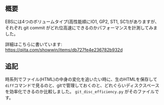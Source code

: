 ## 概要
EBSには4つのボリュームタイプ(高性能順にIO1, GP2, ST1, SC1)がありますが、それぞれ git commit がどれ位高速にできるのかパフォーマンスを計測してみました。

詳細はこちらに書いています: https://qiita.com/showwin/items/db727fe4e236782b932d

## 追記
時系列でファイル(HTML)の中身の変化を追いたい時に、生のHTMLを保存して`diff`コマンドで見るのと、gitで管理しておくのと、どれぐらいディスクスペースを効率化できるのか比較しました。
`git_disc_efficiency.py` がそのファイルです。
